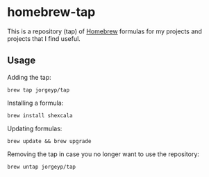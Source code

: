 # homebrew-tap

This is a repository (tap) of [Homebrew](http://brew.sh/) formulas for my projects and projects that I find useful. 

## Usage
Adding the tap:
```
brew tap jorgeyp/tap
````
Installing a formula:
```
brew install shexcala
```
Updating formulas:
```
brew update && brew upgrade
```
Removing the tap in case you no longer want to use the repository:
```
brew untap jorgeyp/tap
```
